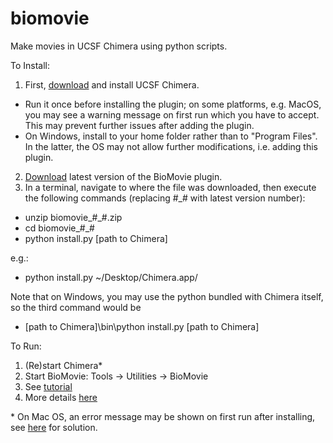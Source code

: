 # biomovie
Make movies in UCSF Chimera using python scripts.

To Install:

1. First, <a href="https://www.cgl.ucsf.edu/chimera/download.html">download</a> and install UCSF Chimera.
* Run it once before installing the plugin; on some platforms, e.g. MacOS, you may see a warning message on first run which you have to accept. This may prevent further issues after adding the plugin.
* On Windows, install to your home folder rather than to "Program Files". In the latter, the OS may not allow further modifications, i.e. adding this plugin.
2. <a href="https://github.com/gregdp/biomovie/tree/master/download">Download</a> latest version of the BioMovie plugin.
3. In a terminal, navigate to where the file was downloaded, then execute the following commands (replacing #_# with latest version number):
* unzip biomovie_#_#.zip 
* cd biomovie_#_#
* python install.py [path to Chimera]

e.g.:
* python install.py ~/Desktop/Chimera.app/


Note that on Windows, you may use the python bundled with Chimera itself, so the third command would be
* [path to Chimera]\bin\python install.py [path to Chimera]

To Run:
1. (Re)start Chimera*
2. Start BioMovie: Tools -> Utilities -> BioMovie
3. See [tutorial](https://github.com/gregdp/biomovie/tree/master/tutorials)
3. More details [here](https://cryoem.slac.stanford.edu/ncmi/resources/software/biomovie)

\* On Mac OS, an error message may be shown on first run after installing, see [here](https://www.santoshsrinivas.com/disable-gatekeeper-in-macos-sierra/) for solution.
